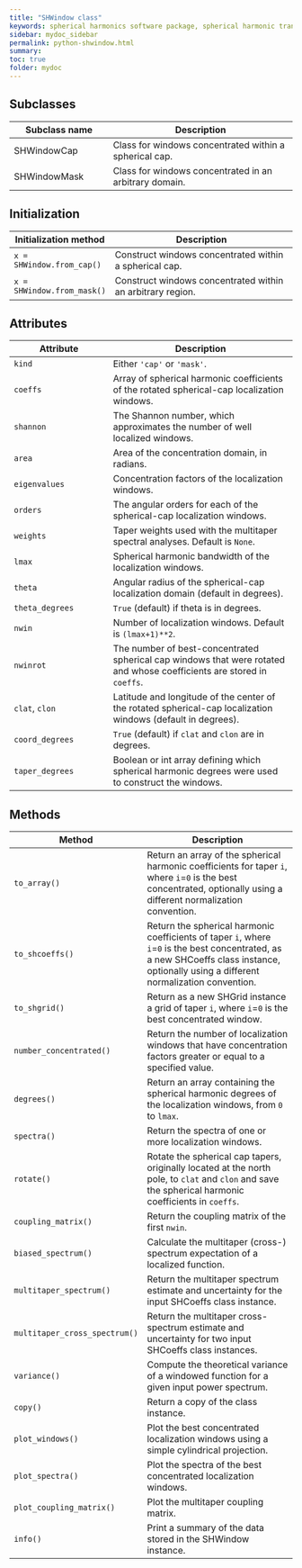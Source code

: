 ```yaml
---
title: "SHWindow class"
keywords: spherical harmonics software package, spherical harmonic transform, legendre functions, multitaper spectral analysis, fortran, Python, gravity, magnetic field
sidebar: mydoc_sidebar
permalink: python-shwindow.html
summary: 
toc: true
folder: mydoc
---
```


<style>
table:nth-of-type(n) {
    display:table;
    width:100%;
}
table:nth-of-type(n) th:nth-of-type(2) {
    width:65%;
}
</style>

## Subclasses

| Subclass name | Description |
| ------------- | ----------- |
| SHWindowCap | Class for windows concentrated within a spherical cap. |
| SHWindowMask | Class for windows concentrated in an arbitrary domain. |

## Initialization

| Initialization method | Description |
| --------------------- | ----------- |
| `x = SHWindow.from_cap()` | Construct windows concentrated within a spherical cap. |
| `x = SHWindow.from_mask()` | Construct windows concentrated within an arbitrary region. |

## Attributes

| Attribute | Description |
| --------- | ----------- |
| `kind` | Either `'cap'` or `'mask'`. |
| `coeffs` | Array of spherical harmonic coefficients of the rotated spherical-cap localization windows. |
| `shannon` | The Shannon number, which approximates the number of well localized windows. |
| `area` | Area of the concentration domain, in radians. |
| `eigenvalues` | Concentration factors of the localization windows. |
| `orders` | The angular orders for each of the spherical-cap localization windows. |
| `weights` | Taper weights used with the multitaper spectral analyses. Default is `None`. |
| `lmax` | Spherical harmonic bandwidth of the localization windows. |
| `theta` | Angular radius of the spherical-cap localization domain (default in degrees). |
| `theta_degrees` | `True` (default) if theta is in degrees. |
| `nwin` | Number of localization windows. Default is `(lmax+1)**2`. |
| `nwinrot` | The number of best-concentrated spherical cap windows that were rotated and whose coefficients are stored in `coeffs`. |
| `clat`, `clon` | Latitude and longitude of the center of the rotated spherical-cap localization windows (default in degrees). |
| `coord_degrees` | `True` (default) if `clat` and `clon` are in degrees. |
| `taper_degrees` | Boolean or int array defining which spherical harmonic degrees were used to construct the windows. |

## Methods

| Method | Description |
| ------ | ----------- |
| `to_array()` | Return an array of the spherical harmonic coefficients for taper `i`, where `i`=`0` is the best concentrated, optionally using a different normalization convention. |
| `to_shcoeffs()` | Return the spherical harmonic coefficients of taper `i`, where `i`=`0` is the best concentrated, as a new SHCoeffs class instance, optionally using a different normalization convention. |
| `to_shgrid()` | Return as a new SHGrid instance a grid of taper `i`, where `i`=`0`  is the best concentrated window. |
| `number_concentrated()` | Return the number of localization windows that have concentration factors greater or equal to a specified value. |
| `degrees()` | Return an array containing the spherical harmonic degrees of the localization windows, from `0` to `lmax`. |
| `spectra()` | Return the spectra of one or more localization windows. |
| `rotate()` | Rotate the spherical cap tapers, originally located at the north pole, to `clat` and `clon` and save the spherical harmonic coefficients in `coeffs`. |
| `coupling_matrix()` | Return the coupling matrix of the first `nwin`. |
| `biased_spectrum()` | Calculate the multitaper (cross-) spectrum expectation of a localized function. |
| `multitaper_spectrum()` | Return the multitaper spectrum estimate and uncertainty for the input SHCoeffs class instance. |
| `multitaper_cross_spectrum()` | Return the multitaper cross-spectrum estimate and uncertainty for two input SHCoeffs class instances. |
| `variance()` | Compute the theoretical variance of a windowed function for a given input power spectrum. |
| `copy()` | Return a copy of the class instance. |
| `plot_windows()` | Plot the best concentrated localization windows using a simple cylindrical projection. |
| `plot_spectra()` | Plot the spectra of the best concentrated localization windows. |
| `plot_coupling_matrix()` | Plot the multitaper coupling matrix.|
| `info()` | Print a summary of the data stored in the SHWindow instance. |